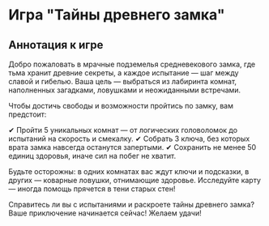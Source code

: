 # Игра "Тайны древнего замка"
## Аннотация к игре
Добро пожаловать в мрачные подземелья средневекового замка, где тьма хранит древние секреты, а каждое испытание — шаг между славой и гибелью. Ваша цель — выбраться из лабиринта комнат, наполненных загадками, ловушками и неожиданными встречами.

Чтобы достичь свободы и возможности пройтись по замку, вам предстоит:

✔ Пройти 5 уникальных комнат — от логических головоломок до испытаний на скорость и смекалку.
✔ Собрать 3 ключа, без которых врата замка навсегда останутся запертыми.
✔ Сохранить не менее 50 единиц здоровья, иначе сил на побег не хватит.

Будьте осторожны: в одних комнатах вас ждут ключи и подсказки, в других — коварные ловушки, отнимающие здоровье. Исследуйте карту — иногда помощь прячется в тени старых стен!

Справитесь ли вы с испытаниями и раскроете тайны древнего замка? Ваше приключение начинается сейчас!
Желаем удачи!

